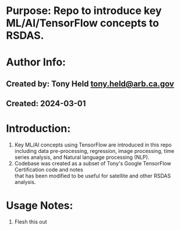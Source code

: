 # Purpose: Repo to introduce key ML/AI/TensorFlow concepts to RSDAS.
# Author Info:
## Created by: Tony Held tony.held@arb.ca.gov
## Created: 2024-03-01

# Introduction:
1) Key ML/AI concepts using TensorFlow are introduced in this repo including data pre-processing, 
regression, image processing, time series analysis, and Natural language processing (NLP).
2) Codebase was created as a subset of Tony's Google TensorFlow Certification code and notes  
that has been modified to be useful for satellite and other RSDAS analysis.

# Usage Notes:
1) Flesh this out



